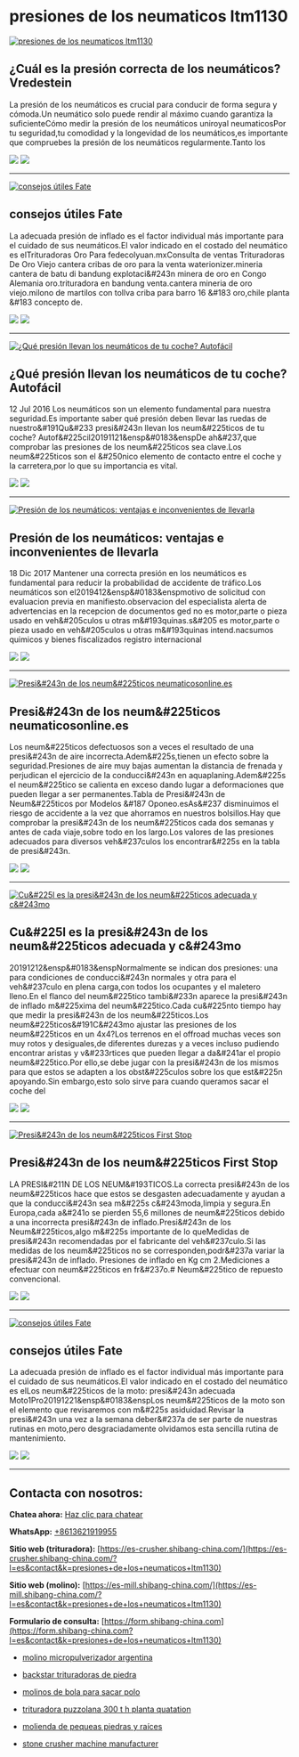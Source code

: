 # presiones de los neumaticos ltm1130

<a href="https://swt.shibang-china.com/?l=es&img&k=presiones+de+los+neumaticos+ltm1130" target="_blank">![presiones de los neumaticos ltm1130](http://static.shibang-china.com/all-800x300/444.jpg)</a>

## ¿Cuál es la presión correcta de los neumáticos? Vredestein
La presión de los neumáticos es crucial para conducir de forma segura y cómoda.Un neumático solo puede rendir al máximo cuando garantiza la suficienteCómo medir la presión de los neumáticos uniroyal neumaticosPor tu seguridad,tu comodidad y la longevidad de los neumáticos,es importante que compruebes la presión de los neumáticos regularmente.Tanto los


<a href="https://whatsapp.shibangsoft.com/WhatsApp.php" target="_blank" title="WhatsApp">![](http://static.shibang-china.com/icon/whatsapp.png)</a> <a href="https://swt.shibang-china.com/?l=es&icon&k=presiones+de+los+neumaticos+ltm1130" target="_blank">![](http://static.shibang-china.com/icon/chat-es.png)</a>

---

<a href="https://swt.shibang-china.com/?l=es&img&k=presiones+de+los+neumaticos+ltm1130" target="_blank">![consejos útiles Fate](http://static.shibang-china.com/all-800x300/315.jpg)</a>

## consejos útiles Fate
La adecuada presión de inflado es el factor individual más importante para el cuidado de sus neumáticos.El valor indicado en el costado del neumático es elTrituradoras Oro Para fedecolyuan.mxConsulta de ventas Trituradoras De Oro Viejo cantera cribas de oro para la venta waterionizer.mineria cantera de batu di bandung explotaci&#243n minera de oro en Congo Alemania oro.trituradora en bandung venta.cantera mineria de oro viejo.milono de martilos con tollva criba para barro 16 &#183 oro,chile planta &#183 concepto de.


<a href="https://whatsapp.shibangsoft.com/WhatsApp.php" target="_blank" title="WhatsApp">![](http://static.shibang-china.com/icon/whatsapp.png)</a> <a href="https://swt.shibang-china.com/?l=es&icon&k=presiones+de+los+neumaticos+ltm1130" target="_blank">![](http://static.shibang-china.com/icon/chat-es.png)</a>

---

<a href="https://swt.shibang-china.com/?l=es&img&k=presiones+de+los+neumaticos+ltm1130" target="_blank">![¿Qué presión llevan los neumáticos de tu coche? Autofácil](http://static.shibang-china.com/all-800x300/321.jpg)</a>

## ¿Qué presión llevan los neumáticos de tu coche? Autofácil
12 Jul 2016 Los neumáticos son un elemento fundamental para nuestra seguridad.Es importante saber qué presión deben llevar las ruedas de nuestro&#191Qu&#233 presi&#243n llevan los neum&#225ticos de tu coche? Autof&#225cil20191121&ensp&#0183&enspDe ah&#237,que comprobar las presiones de los neum&#225ticos sea clave.Los neum&#225ticos son el &#250nico elemento de contacto entre el coche y la carretera,por lo que su importancia es vital.


<a href="https://whatsapp.shibangsoft.com/WhatsApp.php" target="_blank" title="WhatsApp">![](http://static.shibang-china.com/icon/whatsapp.png)</a> <a href="https://swt.shibang-china.com/?l=es&icon&k=presiones+de+los+neumaticos+ltm1130" target="_blank">![](http://static.shibang-china.com/icon/chat-es.png)</a>

---

<a href="https://swt.shibang-china.com/?l=es&img&k=presiones+de+los+neumaticos+ltm1130" target="_blank">![Presión de los neumáticos: ventajas e inconvenientes de llevarla](http://static.shibang-china.com/all-800x300/997.jpg)</a>

## Presión de los neumáticos: ventajas e inconvenientes de llevarla
18 Dic 2017 Mantener una correcta presión en los neumáticos es fundamental para reducir la probabilidad de accidente de tráfico.Los neumáticos son el2019412&ensp&#0183&enspmotivo de solicitud con evaluacion previa en manifiesto.observacion del especialista alerta de advertencias en la recepcion de documentos ged no es motor,parte o pieza usado en veh&#205culos u otras m&#193quinas.s&#205 es motor,parte o pieza usado en veh&#205culos u otras m&#193quinas intend.nacsumos quimicos y bienes fiscalizados registro internacional


<a href="https://whatsapp.shibangsoft.com/WhatsApp.php" target="_blank" title="WhatsApp">![](http://static.shibang-china.com/icon/whatsapp.png)</a> <a href="https://swt.shibang-china.com/?l=es&icon&k=presiones+de+los+neumaticos+ltm1130" target="_blank">![](http://static.shibang-china.com/icon/chat-es.png)</a>

---

<a href="https://swt.shibang-china.com/?l=es&img&k=presiones+de+los+neumaticos+ltm1130" target="_blank">![Presi&#243n de los neum&#225ticos neumaticosonline.es](http://static.shibang-china.com/all-800x300/1139.jpg)</a>

## Presi&#243n de los neum&#225ticos neumaticosonline.es
Los neum&#225ticos defectuosos son a veces el resultado de una presi&#243n de aire incorrecta.Adem&#225s,tienen un efecto sobre la seguridad.Presiones de aire muy bajas aumentan la distancia de frenada y perjudican el ejercicio de la conducci&#243n en aquaplaning.Adem&#225s el neum&#225tico se calienta en exceso dando lugar a deformaciones que pueden llegar a ser permanentes.Tabla de Presi&#243n de Neum&#225ticos por Modelos &#187 Oponeo.esAs&#237 disminuimos el riesgo de accidente a la vez que ahorramos en nuestros bolsillos.Hay que comprobar la presi&#243n de los neum&#225ticos cada dos semanas y antes de cada viaje,sobre todo en los largo.Los valores de las presiones adecuados para diversos veh&#237culos los encontrar&#225s en la tabla de presi&#243n.


<a href="https://whatsapp.shibangsoft.com/WhatsApp.php" target="_blank" title="WhatsApp">![](http://static.shibang-china.com/icon/whatsapp.png)</a> <a href="https://swt.shibang-china.com/?l=es&icon&k=presiones+de+los+neumaticos+ltm1130" target="_blank">![](http://static.shibang-china.com/icon/chat-es.png)</a>

---

<a href="https://swt.shibang-china.com/?l=es&img&k=presiones+de+los+neumaticos+ltm1130" target="_blank">![Cu&#225l es la presi&#243n de los neum&#225ticos adecuada y c&#243mo](http://static.shibang-china.com/all-800x300/102.jpg)</a>

## Cu&#225l es la presi&#243n de los neum&#225ticos adecuada y c&#243mo
20191212&ensp&#0183&enspNormalmente se indican dos presiones: una para condiciones de conducci&#243n normales y otra para el veh&#237culo en plena carga,con todos los ocupantes y el maletero lleno.En el flanco del neum&#225tico tambi&#233n aparece la presi&#243n de inflado m&#225xima del neum&#225tico.Cada cu&#225nto tiempo hay que medir la presi&#243n de los neum&#225ticos.Los neum&#225ticos&#191C&#243mo ajustar las presiones de los neum&#225ticos en un 4x4?Los terrenos en el offroad muchas veces son muy rotos y desiguales,de diferentes durezas y a veces incluso pudiendo encontrar aristas y v&#233rtices que pueden llegar a da&#241ar el propio neum&#225tico.Por ello,se debe jugar con la presi&#243n de los mismos para que estos se adapten a los obst&#225culos sobre los que est&#225n apoyando.Sin embargo,esto solo sirve para cuando queramos sacar el coche del


<a href="https://whatsapp.shibangsoft.com/WhatsApp.php" target="_blank" title="WhatsApp">![](http://static.shibang-china.com/icon/whatsapp.png)</a> <a href="https://swt.shibang-china.com/?l=es&icon&k=presiones+de+los+neumaticos+ltm1130" target="_blank">![](http://static.shibang-china.com/icon/chat-es.png)</a>

---

<a href="https://swt.shibang-china.com/?l=es&img&k=presiones+de+los+neumaticos+ltm1130" target="_blank">![Presi&#243n de los neum&#225ticos First Stop](http://static.shibang-china.com/all-800x300/37.jpg)</a>

## Presi&#243n de los neum&#225ticos First Stop
LA PRESI&#211N DE LOS NEUM&#193TICOS.La correcta presi&#243n de los neum&#225ticos hace que estos se desgasten adecuadamente y ayudan a que la conducci&#243n sea m&#225s c&#243moda,limpia y segura.En Europa,cada a&#241o se pierden 55,6 millones de neum&#225ticos debido a una incorrecta presi&#243n de inflado.Presi&#243n de los Neum&#225ticos,algo m&#225s importante de lo queMedidas de presi&#243n recomendadas por el fabricante del veh&#237culo.Si las medidas de los neum&#225ticos no se corresponden,podr&#237a variar la presi&#243n de inflado. Presiones de inflado en Kg cm 2.Mediciones a efectuar con neum&#225ticos en fr&#237o.# Neum&#225tico de repuesto convencional.


<a href="https://whatsapp.shibangsoft.com/WhatsApp.php" target="_blank" title="WhatsApp">![](http://static.shibang-china.com/icon/whatsapp.png)</a> <a href="https://swt.shibang-china.com/?l=es&icon&k=presiones+de+los+neumaticos+ltm1130" target="_blank">![](http://static.shibang-china.com/icon/chat-es.png)</a>

---

<a href="https://swt.shibang-china.com/?l=es&img&k=presiones+de+los+neumaticos+ltm1130" target="_blank">![consejos útiles Fate](http://static.shibang-china.com/all-800x300/1097.jpg)</a>

## consejos útiles Fate
La adecuada presión de inflado es el factor individual más importante para el cuidado de sus neumáticos.El valor indicado en el costado del neumático es elLos neum&#225ticos de la moto: presi&#243n adecuada Moto1Pro20191221&ensp&#0183&enspLos neum&#225ticos de la moto son el elemento que revisaremos con m&#225s asiduidad.Revisar la presi&#243n una vez a la semana deber&#237a de ser parte de nuestras rutinas en moto,pero desgraciadamente olvidamos esta sencilla rutina de mantenimiento.


<a href="https://whatsapp.shibangsoft.com/WhatsApp.php" target="_blank" title="WhatsApp">![](http://static.shibang-china.com/icon/whatsapp.png)</a> <a href="https://swt.shibang-china.com/?l=es&icon&k=presiones+de+los+neumaticos+ltm1130" target="_blank">![](http://static.shibang-china.com/icon/chat-es.png)</a>

---
## Contacta con nosotros:

**Chatea ahora:** [Haz clic para chatear](https://swt.shibang-china.com?l=es&contact&k=presiones+de+los+neumaticos+ltm1130)

**WhatsApp:**  [+8613621919955](https://whatsapp.shibangsoft.com/WhatsApp.php)

**Sitio web (trituradora):** [https://es-crusher.shibang-china.com/](https://es-crusher.shibang-china.com/?l=es&contact&k=presiones+de+los+neumaticos+ltm1130)

**Sitio web (molino):** [https://es-mill.shibang-china.com/](https://es-mill.shibang-china.com/?l=es&contact&k=presiones+de+los+neumaticos+ltm1130)

**Formulario de consulta:** [https://form.shibang-china.com](https://form.shibang-china.com?l=es&contact&k=presiones+de+los+neumaticos+ltm1130)

* [molino micropulverizador argentina](../77/molino%20micropulverizador%20argentina.md)

* [backstar trituradoras de piedra](../76/backstar%20trituradoras%20de%20piedra.md)

* [molinos de bola para sacar polo](../67/molinos%20de%20bola%20para%20sacar%20polo.md)

* [trituradora puzzolana 300 t h planta quatation](../70/trituradora%20puzzolana%20300%20t%20h%20planta%20quatation.md)

* [molienda de pequeas piedras y raíces](../69/molienda%20de%20pequeas%20piedras%20y%20ra%C3%ADces.md)

* [stone crusher machine manufacturer](../77/stone%20crusher%20machine%20manufacturer.md)